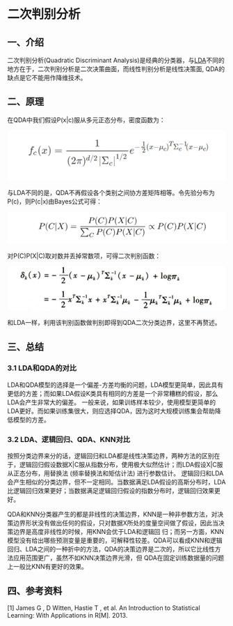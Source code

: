 # 二次判别分析
## 一、介绍
二次判别分析(Quadratic Discriminant Analysis)是经典的分类器，与[LDA](LDA.md)不同的地方在于，二次判别分析是二次决策曲面，而线性判别分析是线性决策面,
QDA的缺点是它不能用作降维技术。

## 二、原理

在QDA中我们假设P(x|c)服从多元正态分布，密度函数为：

![P(X|C)](../resources/LDA/prob/likelihood.png)

与LDA不同的是，QDA不再假设各个类别之间协方差矩阵相等。令先验分布为P(c)，则P(c|x)由Bayes公式可得：

![P(C|X)](../resources/LDA/prob/bayes.png)

对P(C)P(X|C)取对数并丢掉常数项，可得二次判别函数：

![Discrimilant-function](../resources/QDA/discrimilant_function.png)

和LDA一样，利用该判别函数做判别即得到QDA二次分类边界，这里不再赘述。

## 三、总结

### 3.1 LDA和QDA的对比
LDA和QDA模型的选择是一个偏差-方差均衡的问题，LDA模型更简单，因此具有更低的方差；而如果LDA假设K类具有相同的方差是一个非常糟糕的假设，那么LDA会产生非常大的偏差。
一般来说，如果训练样本较少，使用模型更简单的LDA更好。而如果训练集很大，则应选择QDA，因为这时大规模训练集会帮助降低模型的方差。

### 3.2 LDA、逻辑回归、QDA、KNN对比
按照分类边界来分的话，逻辑回归和LDA都是线性决策边界，两种方法的区别在于，逻辑回归假设数据X|C服从指数分布，使用极大似然估计；而LDA假设X|C服从正态分布，用替换法 (频率替换法和矩估计法) 进行参数估计。
逻辑回归和LDA会产生相似的分类边界，但不一定相同。当数据满足LDA假设的高斯分布时，LDA比逻辑回归效果更好；当数据满足逻辑回归假设的指数分布时，逻辑回归效果更好。

QDA和KNN分类器产生的都是非线性的决策边界，KNN是一种非参数方法，对决策边界形状没有做出任何的假设，只对数据X所处的度量空间做了假设，因此当决策边界是高度非线性的时候，用KNN会优于LDA和逻辑回
归；而另一方面，KNN 模型没有给出哪些预测变量是重要的，可解释性较差。QDA可以看成KNN和逻辑回归、LDA之间的一种折中的方法，QDA的决策边界是二次的，所以它比线性方法应用范围更广，虽然不如KNN决策边界光滑，但
QDA在固定训练数据量的问题上一般比KNN有更好的效果。



## 四、参考资料
[1] James G ,  D  Witten,  Hastie T , et al. An Introduction to Statistical Learning: With Applications in R[M].  2013.
